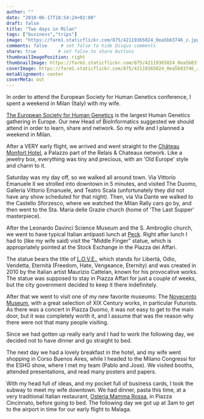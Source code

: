 ```yaml
---
author: ""
date: "2018-06-17T18:54:24+02:00"
draft: false
title: "Two days in Milan"
tags: ["business","trips"]
image: "https://farm1.staticflickr.com/875/42119365024_0ea5b83746_z.jpg"
comments: false     # set false to hide Disqus comments
share: true        # set false to share buttons
thumbnailImagePosition: right
thumbnailImage: https://farm1.staticflickr.com/875/42119365024_0ea5b83746_z.jpg
coverImage: https://farm1.staticflickr.com/875/42119365024_0ea5b83746_z.jpg
metaAlignment: center
coverMeta: out
---
```


In order to attend the European Society for Human Genetics conference, I spent a weekend in Milan (Italy) with my wife.

<!--more-->

[The European Society for Human Genetics](https://2018.eshg.org) is the largest Human Genetics gathering in Europe. Our new Head of BioInformatics suggested we should attend in order to learn, share and network. So my wife and I planned a weekend in Milan.

After a VERY early flight, we arrived and went straight to the [Château Monfort Hotel](https://www.hotelchateaumonfort.com/en/index.html), a Palazzo part of the Relais & Chateaux network. Like a jewelry box, everything was tiny and precious, with an 'Old Europe' style and charm to it.

Saturday was my day off, so we walked all around town. Via Vittorio Emanuele II we strolled into downtown in 5 minutes, and visited The Duomo, Galleria Vittorio Emanuele, and Teatro Scala (unfortunately they did not have any show scheduled for that night). Then, via Via Dante we walked to the Castello Sforzesco, where we watched the Milan Rally cars go by, and then went to the Sta. Maria delle Grazie church (home of 'The Last Supper' masterpiece).

After the Leonardo Davinci Science Museum and the S. Ambroglio church, we went to have typical Italian antipasti lunch at [Peck](https://www.peck.it/en/restaurants/ristorante-al-peck). Right after lunch I had to (like my wife said) visit the "Middle Finger" statue, which is appropriately pointed at the Stock Exchange in the Piazza dei Affari.

The statue bears the title of [L.O.V.E.](https://www.atlasobscura.com/places/love), which stands for Libertà, Odio, Vendetta, Eternità (Freedom, Hate, Vengeance, Eternity) and was created in 2010 by the Italian artist Maurizio Cattelan, known for his provocative works. The statue was supposed to stay in Piazza Affari for just a couple of weeks, but the city government decided to keep it there indefinitely.

After that we went to visit one of my new favorite museums: The [Novecento Museum](https://www.museodelnovecento.org), with a great selection of XIX Century works, in particular Futurists. As there was a concert in Piazza Duomo, it was not easy to get to the main door, but it was completely worth it, and I assume that was the reason why there were not that many people visiting.

Since we had gotten up really early and I had to work the following day, we decided not to have dinner and go straight to bed.

The next day we had a lovely breakfast in the hotel, and my wife went shopping in Corso Buenos Aires, while I headed to the Milano Congressi for the ESHG show, where I met my team (Pablo and Jose). We visited booths, attended presentations, and read many posters and papers.

With my head full of ideas, and my pocket full of business cards, I took the subway to meet my wife downtown. We had dinner, pasta this time, at a very traditional Italian restaurant, [Osteria Mamma Rossa](https://www.osteriamammarosa.it/en/), in Piazza Cincinnato, before going to bed. The following day we got up at 3am to get to the airport in time for our early flight to Malaga.

<div id="flickrembed"></div><div style="position:absolute; top:-70px; display:block; text-align:center; z-index:-1;"></div><script src='https://flickrembed.com/embed_v2.js.php?source=flickr&layout=responsive&input=www.flickr.com/photos/jcortell/albums/72157670182544568&sort=5&by=album&theme=default&scale=fill&limit=100&skin=default&autoplay=true'></script>
